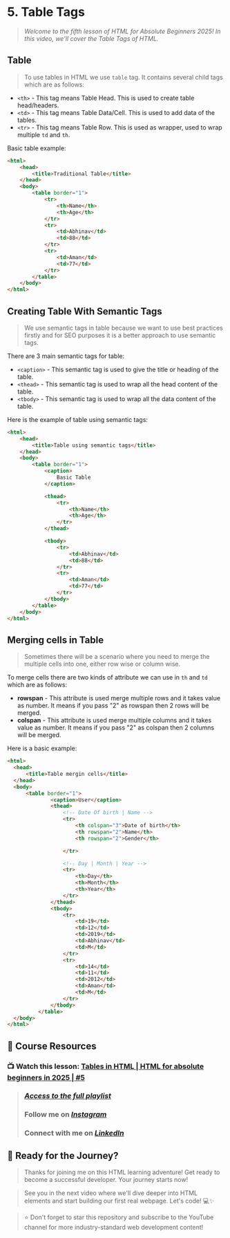 # 5. Table Tags

> _Welcome to the fifth lesson of HTML for Absolute Beginners 2025! In this video, we'll cover the Table Tags of HTML._

## Table

> To use tables in HTML we use `table` tag. It contains several child tags which are as follows:

- `<th>` - This tag means Table Head. This is used to create table head/headers.
- `<td>` - This tag means Table Data/Cell. This is used to add data of the tables.
- `<tr>` - This tag means Table Row. This is used as wrapper, used to wrap multiple `td` and `th`.

Basic table example:

```html
<html>
	<head>
		<title>Traditional Table</title>
	</head>
	<body>
		<table border="1">
			<tr>
				<th>Name</th>
				<th>Age</th>
			</tr>
			<tr>
				<td>Abhinav</td>
				<td>88</td>
			</tr>
			<tr>
				<td>Aman</td>
				<td>77</td>
			</tr>
		</table>
	</body>
</html>
```

## Creating Table With Semantic Tags

> We use semantic tags in table because we want to use best practices firstly and for SEO purposes it is a better approach to use semantic tags.

There are 3 main semantic tags for table:

- `<caption>` - This semantic tag is used to give the title or heading of the table.
- `<thead>` - This semantic tag is used to wrap all the head content of the table.
- `<tbody>` - This semantic tag is used to wrap all the data content of the table.

Here is the example of table using semantic tags:

```html
<html>
	<head>
		<title>Table using semantic tags</title>
	</head>
	<body>
		<table border="1">
			<caption>
				Basic Table
			</caption>

			<thead>
				<tr>
					<th>Name</th>
					<th>Age</th>
				</tr>
			</thead>

			<tbody>
				<tr>
					<td>Abhinav</td>
					<td>88</td>
				</tr>
				<tr>
					<td>Aman</td>
					<td>77</td>
				</tr>
			</tbody>
		</table>
	</body>
</html>
```

## Merging cells in Table

> Sometimes there will be a scenario where you need to merge the multiple cells into one, either row wise or column wise.

To merge cells there are two kinds of attribute we can use in `th` and `td` which are as follows:

- **rowspan** - This attribute is used merge multiple rows and it takes value as number. It means if you pass "2" as rowspan then 2 rows will be merged.
- **colspan** - This attribute is used merge multiple columns and it takes value as number. It means if you pass "2" as colspan then 2 columns will be merged.

Here is a basic example:

  ```html
  <html>
  	<head>
  		<title>Table mergin cells</title>
  	</head>
  	<body>
  		<table border="1">
                <caption>User</caption>
                <thead>
                    <!-- Date Of birth | Name -->
                    <tr>
                        <th colspan="3">Date of birth</th>
                        <th rowspan="2">Name</th>
                        <th rowspan="2">Gender</th>

                    </tr>

                    <!-- Day | Month | Year -->
                    <tr>
                        <th>Day</th>
                        <th>Month</th>
                        <th>Year</th>
                    </tr>
                </thead>
                <tbody>
                    <tr>
                        <td>19</td>
                        <td>12</td>
                        <td>2019</td>
                        <td>Abhinav</td>
                        <td>M</td>
                    </tr>
                    <tr>
                        <td>14</td>
                        <td>11</td>
                        <td>2012</td>
                        <td>Aman</td>
                        <td>M</td>
                    </tr>
                </tbody>
            </table>
  	</body>
  </html>
  ```


## 🎥 Course Resources

### 📺 Watch this lesson: [Tables in HTML | HTML for absolute beginners in 2025 | #5](https://youtu.be/AjSd7A2fpfI)

> ### **_[Access to the full playlist](https://www.youtube.com/playlist?list=PL4VKIr7WdJ6AVgGmJjtgn2ZnBUuoHfcL_)_**
>
> ### Follow me on **_[Instagram](https://www.instagram.com/iam_abhinav_chaturvedi)_**
>
> ### Connect with me on **_[LinkedIn](https://www.linkedin.com/in/abhinavchoubey2002)_**

## 🚀 Ready for the Journey?

> Thanks for joining me on this HTML learning adventure!
> Get ready to become a successful developer. Your journey starts now!

> See you in the next video where we'll dive deeper into HTML elements and start building our first real webpage.
> Let's code! 💻✨

> ⭐ Don't forget to star this repository and subscribe to the YouTube channel for more industry-standard web development content!
